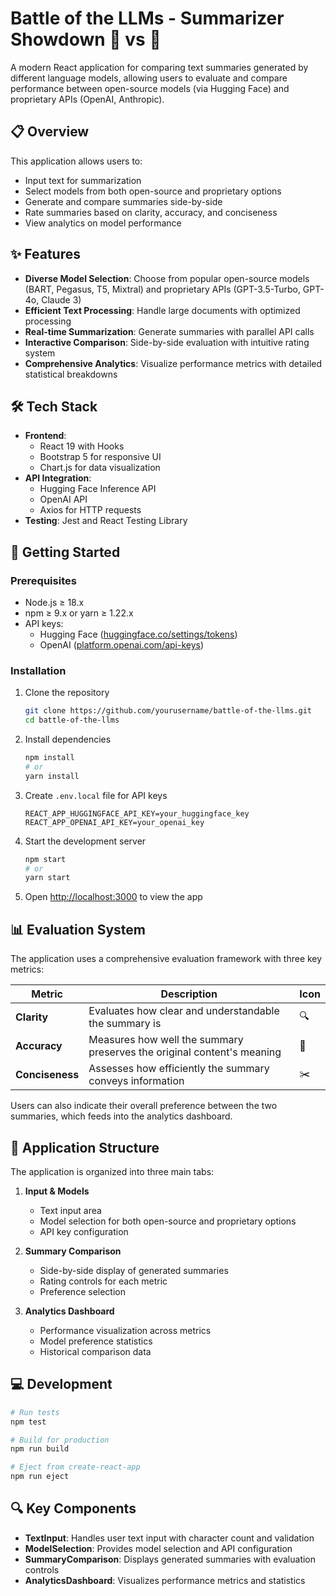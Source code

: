 # Battle of the LLMs - Summarizer Showdown 🤖 vs 🤖

A modern React application for comparing text summaries generated by different language models, allowing users to evaluate and compare performance between open-source models (via Hugging Face) and proprietary APIs (OpenAI, Anthropic).



## 📋 Overview

This application allows users to:
- Input text for summarization
- Select models from both open-source and proprietary options
- Generate and compare summaries side-by-side
- Rate summaries based on clarity, accuracy, and conciseness
- View analytics on model performance

## ✨ Features

- **Diverse Model Selection**: Choose from popular open-source models (BART, Pegasus, T5, Mixtral) and proprietary APIs (GPT-3.5-Turbo, GPT-4o, Claude 3)
- **Efficient Text Processing**: Handle large documents with optimized processing
- **Real-time Summarization**: Generate summaries with parallel API calls
- **Interactive Comparison**: Side-by-side evaluation with intuitive rating system
- **Comprehensive Analytics**: Visualize performance metrics with detailed statistical breakdowns

## 🛠️ Tech Stack

- **Frontend**: 
  - React 19 with Hooks
  - Bootstrap 5 for responsive UI
  - Chart.js for data visualization
- **API Integration**: 
  - Hugging Face Inference API
  - OpenAI API
  - Axios for HTTP requests
- **Testing**: Jest and React Testing Library

## 🚀 Getting Started

### Prerequisites

- Node.js ≥ 18.x
- npm ≥ 9.x or yarn ≥ 1.22.x
- API keys:
  - Hugging Face ([huggingface.co/settings/tokens](https://huggingface.co/settings/tokens))
  - OpenAI ([platform.openai.com/api-keys](https://platform.openai.com/api-keys))

### Installation

1. Clone the repository
   ```bash
   git clone https://github.com/yourusername/battle-of-the-llms.git
   cd battle-of-the-llms
   ```

2. Install dependencies
   ```bash
   npm install
   # or
   yarn install
   ```

3. Create `.env.local` file for API keys
   ```
   REACT_APP_HUGGINGFACE_API_KEY=your_huggingface_key
   REACT_APP_OPENAI_API_KEY=your_openai_key
   ```

4. Start the development server
   ```bash
   npm start
   # or
   yarn start
   ```

5. Open [http://localhost:3000](http://localhost:3000) to view the app

## 📊 Evaluation System

The application uses a comprehensive evaluation framework with three key metrics:

| Metric | Description | Icon |
|--------|-------------|------|
| **Clarity** | Evaluates how clear and understandable the summary is | 🔍 |
| **Accuracy** | Measures how well the summary preserves the original content's meaning | 🎯 |
| **Conciseness** | Assesses how efficiently the summary conveys information | ✂️ |

Users can also indicate their overall preference between the two summaries, which feeds into the analytics dashboard.

## 📱 Application Structure

The application is organized into three main tabs:

1. **Input & Models**
   - Text input area
   - Model selection for both open-source and proprietary options
   - API key configuration

2. **Summary Comparison**
   - Side-by-side display of generated summaries
   - Rating controls for each metric
   - Preference selection

3. **Analytics Dashboard**
   - Performance visualization across metrics
   - Model preference statistics
   - Historical comparison data

## 💻 Development

```bash
# Run tests
npm test

# Build for production
npm run build

# Eject from create-react-app
npm run eject
```

## 🔍 Key Components

- **TextInput**: Handles user text input with character count and validation
- **ModelSelection**: Provides model selection and API configuration
- **SummaryComparison**: Displays generated summaries with evaluation controls
- **AnalyticsDashboard**: Visualizes performance metrics and statistics

